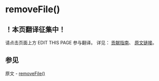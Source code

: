 # removeFile()

## ！本页翻译征集中！

请点击页面上方 EDIT THIS PAGE 参与翻译。
详见：
[贡献指南]( https://github.com/JinMuInfo/MongoDB-Manual-zh/blob/master/CONTRIBUTING.md )、
[原文链接](  https://docs.mongodb.com/manual/reference/method/removeFile/  )。

## 参见

原文 - [removeFile()]( https://docs.mongodb.com/manual/reference/method/removeFile/ )

